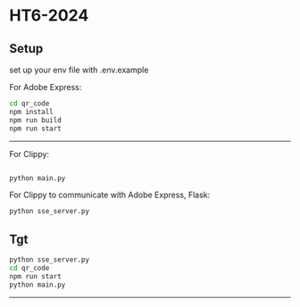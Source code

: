 # HT6-2024


## Setup

set up your env file with .env.example


For Adobe Express:

```zsh
cd qr_code
npm install
npm run build
npm run start
```
---

For Clippy:
    
```zsh

python main.py
``` 


For Clippy to communicate with Adobe Express, Flask:

```zsh
python sse_server.py
```


## Tgt

```zsh
python sse_server.py
cd qr_code
npm run start
python main.py
```

---